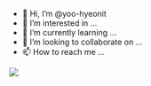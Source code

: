 - 👋 Hi, I’m @yoo-hyeonit
- 👀 I’m interested in ...
- 🌱 I’m currently learning ...
- 💞️ I’m looking to collaborate on ...
- 📫 How to reach me ...
<img src="https://capsule-render.vercel.app/api?type=slice&color=auto&height=300&section=header&text=capsulehi?%20render&fontSize=90" />
<!---
yoo-hyeonit/yoo-hyeonit is a ✨ special ✨ repository because its `README.md` (this file) appears on your GitHub profile.
You can click the Preview link to take a look at your changes.
--->
